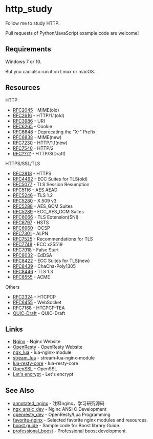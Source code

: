 # http_study

Follow me to study HTTP.

Pull requests of Python/JavaScript example code are welcome!

## Requirements

Windows 7 or 10.

But you can also run it on Linux or macOS.

## Resources

HTTP

* [RFC2045](https://tools.ietf.org/html/rfc2045) - MIME(old)
* [RFC2616](https://tools.ietf.org/html/rfc2616) - HTTP/1.1(old)
* [RFC3986](https://tools.ietf.org/html/rfc3986) - URI
* [RFC6265](https://tools.ietf.org/html/rfc6265) - Cookie
* [RFC6648](https://tools.ietf.org/html/rfc6648) - Deprecating the "X-" Prefix
* [RFC6838](https://tools.ietf.org/html/rfc6838) - MIME(new)
* [RFC7230](https://tools.ietf.org/html/rfc7230) - HTTP/1.1(new)
* [RFC7540](https://tools.ietf.org/html/rfc7540) - HTTP/2
* [RFC????](https://tools.ietf.org/html/draft-ietf-quic-http) - HTTP/3(Draft)

HTTPS/SSL/TLS

* [RFC2818](https://tools.ietf.org/html/rfc2818) - HTTPS
* [RFC4492](https://tools.ietf.org/html/rfc4492) - ECC Suites for TLS(old)
* [RFC5077](https://tools.ietf.org/html/rfc5077) - TLS Session Resumption
* [RFC5116](https://tools.ietf.org/html/rfc5116) - AES AEAD
* [RFC5246](https://tools.ietf.org/html/rfc5246) - TLS 1.2
* [RFC5280](https://tools.ietf.org/html/rfc5280) - X.509 v3
* [RFC5288](https://tools.ietf.org/html/rfc5288) - AES_GCM Suites
* [RFC5289](https://tools.ietf.org/html/rfc5289) - ECC_AES_GCM Suites
* [RFC6066](https://tools.ietf.org/html/rfc6066) - TLS Extension(SNI)
* [RFC6797](https://tools.ietf.org/html/rfc6797) - HSTS
* [RFC6960](https://tools.ietf.org/html/rfc6960) - OCSP
* [RFC7301](https://tools.ietf.org/html/rfc7301) - ALPN
* [RFC7525](https://tools.ietf.org/html/rfc7525) - Recommendations for TLS
* [RFC7748](https://tools.ietf.org/html/rfc7748) - ECC x25519
* [RFC7918](https://tools.ietf.org/html/rfc7918) - False Start
* [RFC8032](https://tools.ietf.org/html/rfc8032) - EdDSA
* [RFC8422](https://tools.ietf.org/html/rfc8422) - ECC Suites for TLS(new)
* [RFC8439](https://tools.ietf.org/html/rfc8439) - ChaCha-Poly1305
* [RFC8446](https://tools.ietf.org/html/rfc8446) - TLS 1.3
* [RFC8555](https://tools.ietf.org/html/rfc8555) - ACME

Others

* [RFC2324](https://tools.ietf.org/html/rfc2324) - HTCPCP
* [RFC6455](https://tools.ietf.org/html/rfc6455) - WebSocket
* [RFC7168](https://tools.ietf.org/html/rfc7168) - HTCPCP-TEA
* [QUIC-Draft](https://quicwg.org/) - QUIC-Draft


## Links

* [Nginx](http://nginx.org/) - Nginx Website
* [OpenResty](http://openresty.org/) - OpenResty Website
* [ngx_lua](https://github.com/openresty/lua-nginx-module) - lua-nginx-module
* [stream_lua](https://github.com/openresty/stream-lua-nginx-module) - stream-lua-nginx-module
* [lua-resty-core](https://github.com/openresty/lua-resty-core) - lua-resty-core
* [OpenSSL](https://www.openssl.org) - OpenSSL
* [Let's encrypt](https://letsencrypt.org/) - Let's encrypt

## See Also

* [annotated_nginx](https://github.com/chronolaw/annotated_nginx) - 注释nginx，学习研究源码
* [ngx_ansic_dev](https://github.com/chronolaw/ngx_ansic_dev) - Nginc ANSI C Development
* [openresty_dev](https://github.com/chronolaw/openresty_dev) - OpenResty/Lua Programming
* [favorite-nginx](https://github.com/chronolaw/favorite-nginx) - Selected favorite nginx modules and resources.
* [boost guide](https://github.com/chronolaw/boost_guide.git) - Sample code for Boost library Guide.
* [professional_boost](https://github.com/chronolaw/professional_boost.git) - Professional boost development.
